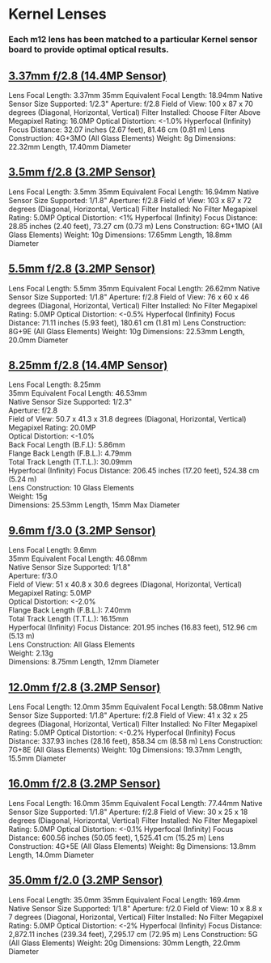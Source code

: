 # Kernel Lenses

### Each m12 lens has been matched to a particular Kernel sensor board to provide optimal optical results.

## [3.37mm f/2.8 \(14.4MP Sensor\)](https://www.mapir.camera/collections/lenses/products/3-37mm-87hfov-f-2-8-m12)

Lens Focal Length: 3.37mm 35mm Equivalent Focal Length: 18.94mm Native Sensor Size Supported: 1/2.3" Aperture: f/2.8 Field of View: 100 x 87 x 70 degrees \(Diagonal, Horizontal, Vertical\) Filter Installed: Choose Filter Above Megapixel Rating: 16.0MP Optical Distortion: &lt;-1.0% Hyperfocal \(Infinity\) Focus Distance: 32.07 inches \(2.67 feet\), 81.46 cm \(0.81 m\) Lens Construction: 4G+3MO \(All Glass Elements\) Weight: 8g Dimensions: 22.32mm Length, 17.40mm Diameter

## [3.5mm f/2.8 \(3.2MP Sensor\)](https://www.mapir.camera/collections/lenses/products/3-5mm-87hfov-f-2-8-m12)

Lens Focal Length: 3.5mm 35mm Equivalent Focal Length: 16.94mm Native Sensor Size Supported: 1/1.8" Aperture: f/2.8 Field of View: 103 x 87 x 72 degrees \(Diagonal, Horizontal, Vertical\) Filter Installed: No Filter Megapixel Rating: 5.0MP Optical Distortion: &lt;1% Hyperfocal \(Infinity\) Focus Distance: 28.85 inches \(2.40 feet\), 73.27 cm \(0.73 m\) Lens Construction: 6G+1MO \(All Glass Elements\) Weight: 10g Dimensions: 17.65mm Length, 18.8mm Diameter

## [5.5mm f/2.8 \(3.2MP Sensor\)](https://www.mapir.camera/collections/lenses/products/5-5mm-60hfov-f-2-8-m12)

Lens Focal Length: 5.5mm 35mm Equivalent Focal Length: 26.62mm Native Sensor Size Supported: 1/1.8" Aperture: f/2.8 Field of View: 76 x 60 x 46 degrees \(Diagonal, Horizontal, Vertical\) Filter Installed: No Filter Megapixel Rating: 5.0MP Optical Distortion: &lt;-0.5% Hyperfocal \(Infinity\) Focus Distance: 71.11 inches \(5.93 feet\), 180.61 cm \(1.81 m\) Lens Construction: 8G+9E \(All Glass Elements\) Weight: 10g Dimensions: 22.53mm Length, 20.0mm Diameter

## [8.25mm f/2.8 \(14.4MP Sensor\)](https://www.mapir.camera/collections/lenses/products/8-25mm-f-2-6-m12)

Lens Focal Length: 8.25mm  
35mm Equivalent Focal Length: 46.53mm  
Native Sensor Size Supported: 1/2.3"  
Aperture: f/2.8  
Field of View: 50.7 x 41.3 x 31.8 degrees \(Diagonal, Horizontal, Vertical\)  
Megapixel Rating: 20.0MP  
Optical Distortion: &lt;-1.0%  
Back Focal Length \(B.F.L\): 5.86mm  
Flange Back Length \(F.B.L.\): 4.79mm  
Total Track Length \(T.T.L.\): 30.09mm  
Hyperfocal \(Infinity\) Focus Distance: 206.45 inches \(17.20 feet\), 524.38 cm \(5.24 m\)  
Lens Construction: 10 Glass Elements  
Weight: 15g  
Dimensions: 25.53mm Length, 15mm Max Diameter

## [9.6mm f/3.0 \(3.2MP Sensor\)](https://www.mapir.camera/collections/lenses/products/9-6mm-f-3-0-m12)

Lens Focal Length: 9.6mm  
35mm Equivalent Focal Length: 46.08mm  
Native Sensor Size Supported: 1/1.8"  
Aperture: f/3.0  
Field of View: 51 x 40.8 x 30.6 degrees \(Diagonal, Horizontal, Vertical\)  
Megapixel Rating: 5.0MP  
Optical Distortion: &lt;-2.0%  
Flange Back Length \(F.B.L.\): 7.40mm  
Total Track Length \(T.T.L.\): 16.15mm  
Hyperfocal \(Infinity\) Focus Distance: 201.95 inches \(16.83 feet\), 512.96 cm \(5.13 m\)  
Lens Construction: All Glass Elements  
Weight: 2.13g  
Dimensions: 8.75mm Length, 12mm Diameter

## [12.0mm f/2.8 \(3.2MP Sensor\)](https://www.mapir.camera/collections/lenses/products/12-0mm-32hfov-f-2-8-m12)

Lens Focal Length: 12.0mm 35mm Equivalent Focal Length: 58.08mm Native Sensor Size Supported: 1/1.8" Aperture: f/2.8 Field of View: 41 x 32 x 25 degrees \(Diagonal, Horizontal, Vertical\) Filter Installed: No Filter Megapixel Rating: 5.0MP Optical Distortion: &lt;-0.2% Hyperfocal \(Infinity\) Focus Distance: 337.93 inches \(28.16 feet\), 858.34 cm \(8.58 m\) Lens Construction: 7G+8E \(All Glass Elements\) Weight: 10g Dimensions: 19.37mm Length, 15.5mm Diameter

## [16.0mm f/2.8 \(3.2MP Sensor\)](https://www.mapir.camera/collections/lenses/products/16-0mm-25hfov-f-2-8-m12)

Lens Focal Length: 16.0mm 35mm Equivalent Focal Length: 77.44mm Native Sensor Size Supported: 1/1.8" Aperture: f/2.8 Field of View: 30 x 25 x 18 degrees \(Diagonal, Horizontal, Vertical\) Filter Installed: No Filter Megapixel Rating: 5.0MP Optical Distortion: &lt;-0.1% Hyperfocal \(Infinity\) Focus Distance: 600.56 inches \(50.05 feet\), 1,525.41 cm \(15.25 m\) Lens Construction: 4G+5E \(All Glass Elements\) Weight: 8g Dimensions: 13.8mm Length, 14.0mm Diameter

## [35.0mm f/2.0 \(3.2MP Sensor\)](https://www.mapir.camera/collections/lenses/products/35-0mm-9hfov-f-2-0-m12)

Lens Focal Length: 35.0mm 35mm Equivalent Focal Length: 169.4mm Native Sensor Size Supported: 1/1.8" Aperture: f/2.0 Field of View: 10 x 8.8 x 7 degrees \(Diagonal, Horizontal, Vertical\) Filter Installed: No Filter Megapixel Rating: 5.0MP Optical Distortion: &lt;-2% Hyperfocal \(Infinity\) Focus Distance: 2,872.11 inches \(239.34 feet\), 7,295.17 cm \(72.95 m\) Lens Construction: 5G \(All Glass Elements\) Weight: 20g Dimensions: 30mm Length, 22.0mm Diameter

